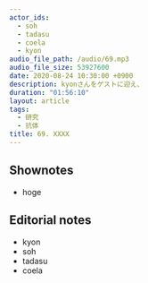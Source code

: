 ```yaml
---
actor_ids:
  - soh
  - tadasu
  - coela
  - kyon
audio_file_path: /audio/69.mp3
audio_file_size: 53927600
date: 2020-08-24 10:30:00 +0900
description: kyonさんをゲストに迎え、
duration: "01:56:10"
layout: article
tags:
  - 研究
  - 抗体
title: 69. XXXX
---
```


## Shownotes
- hoge

## Editorial notes
- kyon
- soh
- tadasu
- coela
